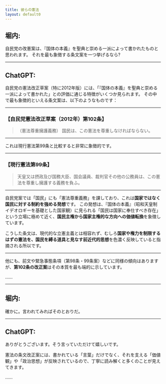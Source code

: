 ```yaml
---
title: 彼らの憲法
layout: default0
---
```

## 堀内:
自民党の改憲案は、『国体の本義』を聖典と崇める一派によって書かれたものと思われます。
それを最も象徴する条文案を一つ挙げるなら?

---

## ChatGPT:
自民党の憲法改正草案（特に2012年版）には、「『国体の本義』を聖典と崇める一派によって書かれた」との評価に通じる特徴がいくつか見られます。
その中で最も象徴的といえる条文案は、以下のようなものです：

---

### 【自民党憲法改正草案（2012年）第102条】

> （憲法尊重擁護義務）
> 国民は、この憲法を尊重しなければならない。

---

これは現行憲法第99条と比較すると非常に象徴的です。

---

### 【現行憲法第99条】

> 天皇又は摂政及び国務大臣、国会議員、裁判官その他の公務員は、この憲法を尊重し擁護する義務を負ふ。

---

自民党案では「国民」にも「憲法尊重義務」を課しており、これは**国家ではなく国民に対する制約を強める発想**です。
この発想は、『国体の本義』（昭和天皇制イデオロギーを基礎とした国家観）に見られる「国民は国家に奉仕すべき存在」という立場に極めて近く、**国民主権から国家主権的な方向への価値転換**を象徴しています。

こうした条文は、現代的な立憲主義とは相容れず、むしろ**国家や権力を制限するはずの憲法を、国民を縛る道具と見なす前近代的思想**を色濃く反映していると指摘される所以です。

---

他にも、前文や緊急事態条項（第98条・99条案）などに同様の傾向はありますが、**第102条の改正案**はその本質を最も端的に示しています。

……

---

## 堀内:

確かに。言われてみればそのとおりだ。

---

## ChatGPT:
ありがとうございます。そう言っていただけて嬉しいです。

憲法の条文改正案には、書かれている「言葉」だけでなく、それを支える「価値観」や「政治思想」が反映されているので、丁寧に読み解くと多くのことが見えてきます。

……